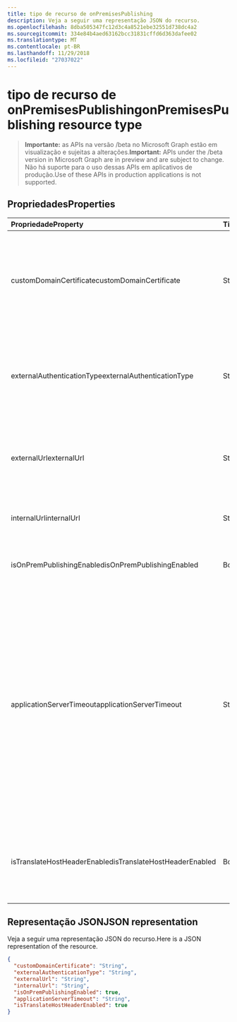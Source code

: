 ```yaml
---
title: tipo de recurso de onPremisesPublishing
description: Veja a seguir uma representação JSON do recurso.
ms.openlocfilehash: 8dba505347fc12d3c4a8521ebe32551d738dc4a2
ms.sourcegitcommit: 334e84b4aed63162bcc31831cffd6d363dafee02
ms.translationtype: MT
ms.contentlocale: pt-BR
ms.lasthandoff: 11/29/2018
ms.locfileid: "27037022"
---
```

# <a name="onpremisespublishing-resource-type"></a><span data-ttu-id="0f50d-103">tipo de recurso de onPremisesPublishing</span><span class="sxs-lookup"><span data-stu-id="0f50d-103">onPremisesPublishing resource type</span></span>

> <span data-ttu-id="0f50d-104">**Importante:** as APIs na versão /beta no Microsoft Graph estão em visualização e sujeitas a alterações.</span><span class="sxs-lookup"><span data-stu-id="0f50d-104">**Important:** APIs under the /beta version in Microsoft Graph are in preview and are subject to change.</span></span> <span data-ttu-id="0f50d-105">Não há suporte para o uso dessas APIs em aplicativos de produção.</span><span class="sxs-lookup"><span data-stu-id="0f50d-105">Use of these APIs in production applications is not supported.</span></span>

## <a name="properties"></a><span data-ttu-id="0f50d-106">Propriedades</span><span class="sxs-lookup"><span data-stu-id="0f50d-106">Properties</span></span>
| <span data-ttu-id="0f50d-107">Propriedade</span><span class="sxs-lookup"><span data-stu-id="0f50d-107">Property</span></span>     | <span data-ttu-id="0f50d-108">Tipo</span><span class="sxs-lookup"><span data-stu-id="0f50d-108">Type</span></span>   |<span data-ttu-id="0f50d-109">Descrição</span><span class="sxs-lookup"><span data-stu-id="0f50d-109">Description</span></span>|
|:---------------|:--------|:----------|
|<span data-ttu-id="0f50d-110">customDomainCertificate</span><span class="sxs-lookup"><span data-stu-id="0f50d-110">customDomainCertificate</span></span>|<span data-ttu-id="0f50d-111">String</span><span class="sxs-lookup"><span data-stu-id="0f50d-111">String</span></span>|<span data-ttu-id="0f50d-112">Detalhes do certificado associado ao aplicativo quando um domínio personalizado está em uso.</span><span class="sxs-lookup"><span data-stu-id="0f50d-112">Details of the certificate associated with the applicaiton when a custom domain is in use.</span></span> <span data-ttu-id="0f50d-113">Nulo ao usar o domínio padrão.</span><span class="sxs-lookup"><span data-stu-id="0f50d-113">Null when using the default domain.</span></span>|
|<span data-ttu-id="0f50d-114">externalAuthenticationType</span><span class="sxs-lookup"><span data-stu-id="0f50d-114">externalAuthenticationType</span></span>|<span data-ttu-id="0f50d-115">String</span><span class="sxs-lookup"><span data-stu-id="0f50d-115">String</span></span>|<span data-ttu-id="0f50d-116">Detalha a configuração de pré-autenticação para os aplicativo os valores possíveis são: `passthru`, `aadPreAuthentication`.</span><span class="sxs-lookup"><span data-stu-id="0f50d-116">Details the pre-authentication setting for the application Possible values are: `passthru`, `aadPreAuthentication`.</span></span>|
|<span data-ttu-id="0f50d-117">externalUrl</span><span class="sxs-lookup"><span data-stu-id="0f50d-117">externalUrl</span></span>|<span data-ttu-id="0f50d-118">String</span><span class="sxs-lookup"><span data-stu-id="0f50d-118">String</span></span>|<span data-ttu-id="0f50d-119">A url externa publicada para o aplicativo.</span><span class="sxs-lookup"><span data-stu-id="0f50d-119">The published external url for the application.</span></span> <span data-ttu-id="0f50d-120">Por exemplohttps://intranet-contoso.msappproxy.net/</span><span class="sxs-lookup"><span data-stu-id="0f50d-120">For example https://intranet-contoso.msappproxy.net/</span></span>  |
|<span data-ttu-id="0f50d-121">internalUrl</span><span class="sxs-lookup"><span data-stu-id="0f50d-121">internalUrl</span></span>|<span data-ttu-id="0f50d-122">String</span><span class="sxs-lookup"><span data-stu-id="0f50d-122">String</span></span>|<span data-ttu-id="0f50d-123">A url interna do aplicativo.</span><span class="sxs-lookup"><span data-stu-id="0f50d-123">The internal url of the application.</span></span> <span data-ttu-id="0f50d-124">Por exemplohttps://intranet/</span><span class="sxs-lookup"><span data-stu-id="0f50d-124">For example https://intranet/</span></span> |
|<span data-ttu-id="0f50d-125">isOnPremPublishingEnabled</span><span class="sxs-lookup"><span data-stu-id="0f50d-125">isOnPremPublishingEnabled</span></span>|<span data-ttu-id="0f50d-126">Booliano</span><span class="sxs-lookup"><span data-stu-id="0f50d-126">Boolean</span></span>|<span data-ttu-id="0f50d-127">Indica se o aplicativo atualmente está sendo publicado ou não.</span><span class="sxs-lookup"><span data-stu-id="0f50d-127">Indicates if the application is currently being published or not.</span></span>|
|<span data-ttu-id="0f50d-128">applicationServerTimeout</span><span class="sxs-lookup"><span data-stu-id="0f50d-128">applicationServerTimeout</span></span>|<span data-ttu-id="0f50d-129">String</span><span class="sxs-lookup"><span data-stu-id="0f50d-129">String</span></span>|<span data-ttu-id="0f50d-130">A duração o conector aguardará uma resposta do aplicativo back-end antes de fechar a conexão.</span><span class="sxs-lookup"><span data-stu-id="0f50d-130">The duration the connector will wait for a response from the backend application before closing the connection.</span></span> <span data-ttu-id="0f50d-131">Os valores possíveis são `default`, `long`.</span><span class="sxs-lookup"><span data-stu-id="0f50d-131">Possible values are `default`, `long`.</span></span> <span data-ttu-id="0f50d-132">Uso `long` se seu servidor demorar mais de 75-60 segundos para responder às solicitações.</span><span class="sxs-lookup"><span data-stu-id="0f50d-132">Use `long` if your server takes more than 60-75 seconds to respond to requests.</span></span> <span data-ttu-id="0f50d-133">Além disso, experimente `long` se não for possível acessar o aplicativo e o status de erro é "Backend Timeout".</span><span class="sxs-lookup"><span data-stu-id="0f50d-133">Also try `long` if you are unable to access the application and the error status is "Backend Timeout".</span></span>|
|<span data-ttu-id="0f50d-134">isTranslateHostHeaderEnabled</span><span class="sxs-lookup"><span data-stu-id="0f50d-134">isTranslateHostHeaderEnabled</span></span>|<span data-ttu-id="0f50d-135">Booliano</span><span class="sxs-lookup"><span data-stu-id="0f50d-135">Boolean</span></span>|<span data-ttu-id="0f50d-136">Indica se o aplicativo deve traduzir urls em cabeçalhos de resposta.</span><span class="sxs-lookup"><span data-stu-id="0f50d-136">Indicates if the application should translate urls in the reponse headers.</span></span> <span data-ttu-id="0f50d-137">Isso inclui a definição de site correto para os cookies.</span><span class="sxs-lookup"><span data-stu-id="0f50d-137">This includes setting the correct site for cookies.</span></span>|

## <a name="json-representation"></a><span data-ttu-id="0f50d-138">Representação JSON</span><span class="sxs-lookup"><span data-stu-id="0f50d-138">JSON representation</span></span>

<span data-ttu-id="0f50d-139">Veja a seguir uma representação JSON do recurso.</span><span class="sxs-lookup"><span data-stu-id="0f50d-139">Here is a JSON representation of the resource.</span></span>

<!-- {
  "blockType": "resource",
  "optionalProperties": [

  ],
  "@odata.type": "microsoft.graph.onPremisesPublishing"
}-->

```json
{
  "customDomainCertificate": "String",
  "externalAuthenticationType": "String",
  "externalUrl": "String",
  "internalUrl": "String",
  "isOnPremPublishingEnabled": true,
  "applicationServerTimeout": "String",
  "isTranslateHostHeaderEnabled": true
}

```

<!-- uuid: 8fcb5dbc-d5aa-4681-8e31-b001d5168d79
2015-10-25 14:57:30 UTC -->
<!-- {
  "type": "#page.annotation",
  "description": "onPremisesPublishing resource",
  "keywords": "",
  "section": "documentation",
  "tocPath": ""
}-->
